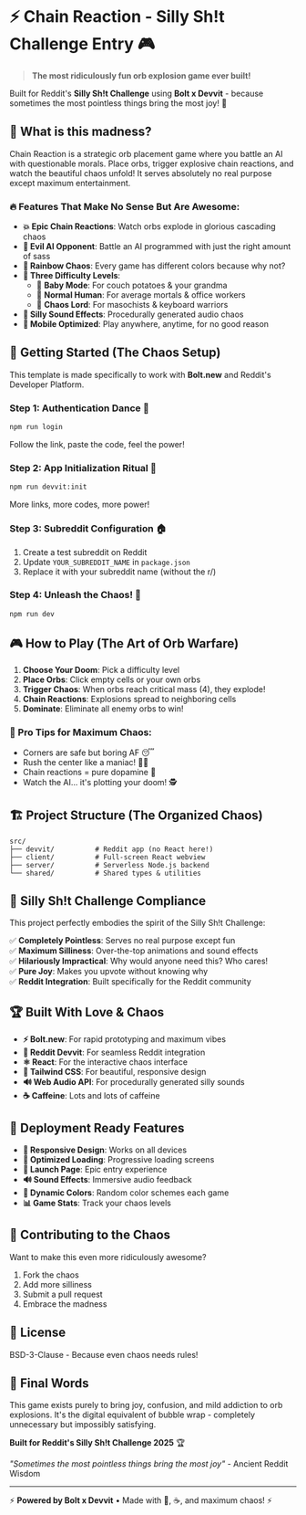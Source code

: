 # ⚡ Chain Reaction - Silly Sh!t Challenge Entry 🎮

> **The most ridiculously fun orb explosion game ever built!**

Built for Reddit's **Silly Sh!t Challenge** using **Bolt x Devvit** - because sometimes the most pointless things bring the most joy! 🎪

## 🎯 What is this madness?

Chain Reaction is a strategic orb placement game where you battle an AI with questionable morals. Place orbs, trigger explosive chain reactions, and watch the beautiful chaos unfold! It serves absolutely no real purpose except maximum entertainment.

### 🔥 Features That Make No Sense But Are Awesome:

- **💥 Epic Chain Reactions**: Watch orbs explode in glorious cascading chaos
- **🤖 Evil AI Opponent**: Battle an AI programmed with just the right amount of sass
- **🎨 Rainbow Chaos**: Every game has different colors because why not?
- **🎪 Three Difficulty Levels**:
  - 🍼 **Baby Mode**: For couch potatoes & your grandma
  - 🧠 **Normal Human**: For average mortals & office workers  
  - 👹 **Chaos Lord**: For masochists & keyboard warriors
- **🎵 Silly Sound Effects**: Procedurally generated audio chaos
- **📱 Mobile Optimized**: Play anywhere, anytime, for no good reason

## 🚀 Getting Started (The Chaos Setup)

This template is made specifically to work with **Bolt.new** and Reddit's Developer Platform.

### Step 1: Authentication Dance 💃
```bash
npm run login
```
Follow the link, paste the code, feel the power!

### Step 2: App Initialization Ritual 🔮
```bash
npm run devvit:init
```
More links, more codes, more power!

### Step 3: Subreddit Configuration 🏠
1. Create a test subreddit on Reddit
2. Update `YOUR_SUBREDDIT_NAME` in `package.json` 
3. Replace it with your subreddit name (without the r/)

### Step 4: Unleash the Chaos! 🎪
```bash
npm run dev
```

## 🎮 How to Play (The Art of Orb Warfare)

1. **Choose Your Doom**: Pick a difficulty level
2. **Place Orbs**: Click empty cells or your own orbs
3. **Trigger Chaos**: When orbs reach critical mass (4), they explode!
4. **Chain Reactions**: Explosions spread to neighboring cells
5. **Dominate**: Eliminate all enemy orbs to win!

### 🧠 Pro Tips for Maximum Chaos:
- Corners are safe but boring AF 😴
- Rush the center like a maniac! 🏃‍♂️
- Chain reactions = pure dopamine 💉
- Watch the AI... it's plotting your doom! 🕵️

## 🏗️ Project Structure (The Organized Chaos)

```
src/
├── devvit/          # Reddit app (no React here!)
├── client/          # Full-screen React webview
├── server/          # Serverless Node.js backend  
└── shared/          # Shared types & utilities
```

## 🎪 Silly Sh!t Challenge Compliance

This project perfectly embodies the spirit of the Silly Sh!t Challenge:

✅ **Completely Pointless**: Serves no real purpose except fun  
✅ **Maximum Silliness**: Over-the-top animations and sound effects  
✅ **Hilariously Impractical**: Why would anyone need this? Who cares!  
✅ **Pure Joy**: Makes you upvote without knowing why  
✅ **Reddit Integration**: Built specifically for the Reddit community  

## 🏆 Built With Love & Chaos

- **⚡ Bolt.new**: For rapid prototyping and maximum vibes
- **🤖 Reddit Devvit**: For seamless Reddit integration
- **⚛️ React**: For the interactive chaos interface
- **🎨 Tailwind CSS**: For beautiful, responsive design
- **🔊 Web Audio API**: For procedurally generated silly sounds
- **☕ Caffeine**: Lots and lots of caffeine

## 🎯 Deployment Ready Features

- **📱 Responsive Design**: Works on all devices
- **🚀 Optimized Loading**: Progressive loading screens
- **🎪 Launch Page**: Epic entry experience
- **🔊 Sound Effects**: Immersive audio feedback
- **🎨 Dynamic Colors**: Random color schemes each game
- **📊 Game Stats**: Track your chaos levels

## 🤝 Contributing to the Chaos

Want to make this even more ridiculously awesome? 

1. Fork the chaos
2. Add more silliness
3. Submit a pull request
4. Embrace the madness

## 📜 License

BSD-3-Clause - Because even chaos needs rules!

## 🎪 Final Words

This game exists purely to bring joy, confusion, and mild addiction to orb explosions. It's the digital equivalent of bubble wrap - completely unnecessary but impossibly satisfying.

**Built for Reddit's Silly Sh!t Challenge 2025** 🏆

*"Sometimes the most pointless things bring the most joy"* - Ancient Reddit Wisdom

---

⚡ **Powered by Bolt x Devvit** • Made with 🧠, ☕, and maximum chaos! ⚡